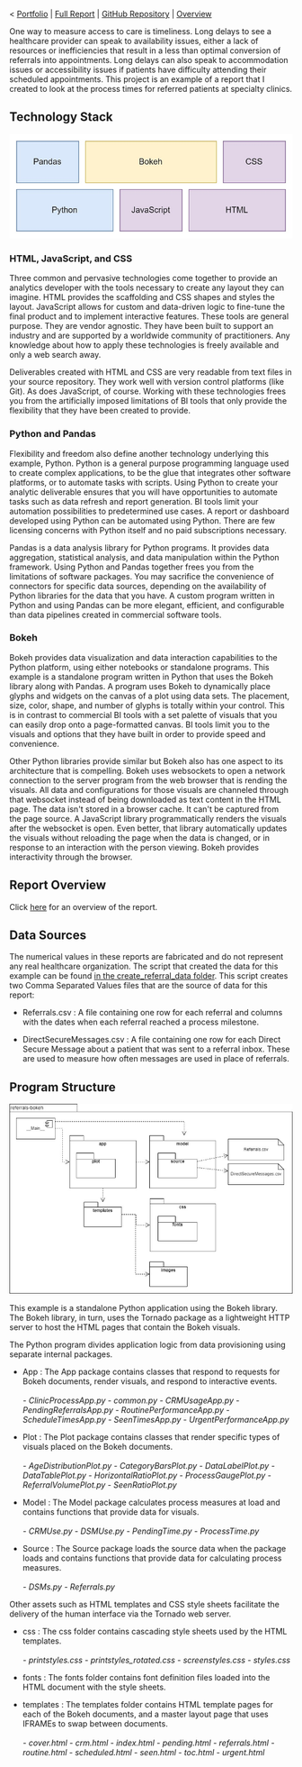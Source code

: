 < [Portfolio](https://907sjl.github.io) | [Full Report](pdf/Referral%20Process%20Measures%20Bokeh.pdf) | [GitHub Repository](https://github.com/907sjl/referrals-bokeh) | [Overview](https://907sjl.github.io/referrals-bokeh/referrals_report)    

One way to measure access to care is timeliness. Long delays to see a healthcare provider can speak to availability issues, either a lack of resources or inefficiencies that result in a less than optimal conversion of referrals into appointments. Long delays can also speak to accommodation issues or accessibility issues if patients have difficulty attending their scheduled appointments.
This project is an example of a report that I created to look at the process times for referred patients at specialty clinics. 

## Technology Stack
<img src="images/tech_stack.jpg?raw=true"/>    

### HTML, JavaScript, and CSS    
Three common and pervasive technologies come together to provide an analytics developer with the tools necessary to create any layout they can imagine. 
HTML provides the scaffolding and CSS shapes and styles the layout. JavaScript allows for custom and data-driven logic to fine-tune the final product 
and to implement interactive features. These tools are general purpose. They are vendor agnostic. They have been built to support an industry and are 
supported by a worldwide community of practitioners. Any knowledge about how to apply these technologies is freely available and only a web search away.    

Deliverables created with HTML and CSS are very readable from text files in your source repository. They work well with version control platforms (like Git). 
As does JavaScript, of course. Working with these technologies frees you from the artificially imposed limitations of BI tools that only provide the flexibility 
that they have been created to provide.    

### Python and Pandas    
Flexibility and freedom also define another technology underlying this example, Python. Python is a general purpose programming language used to create 
complex applications, to be the glue that integrates other software platforms, or to automate tasks with scripts. Using Python to create your analytic 
deliverable ensures that you will have opportunities to automate tasks such as data refresh and report generation. BI tools limit your automation possibilities to 
predetermined use cases. A report or dashboard developed using Python can be automated using Python. There are few licensing concerns with Python itself 
and no paid subscriptions necessary.    

Pandas is a data analysis library for Python programs. It provides data aggregation, statistical analysis, and data manipulation within the Python framework. 
Using Python and Pandas together frees you from the limitations of software packages. You may sacrifice 
the convenience of connectors for specific data sources, depending on the availability of Python libraries for the data that you have. A custom program 
written in Python and using Pandas can be more elegant, efficient, and configurable than data pipelines created in commercial software tools.    

### Bokeh    
Bokeh provides data visualization and data interaction capabilities to the Python platform, using either notebooks or standalone programs. This example is a 
standalone program written in Python that uses the Bokeh library along with Pandas. A program uses Bokeh to dynamically place glyphs and widgets on 
the canvas of a plot using data sets. The placement, size, color, shape, and number of glyphs is totally within your control. This is 
in contrast to commercial BI tools with a set palette of visuals that you can easily drop onto a page-formatted canvas. BI tools limit you to the visuals 
and options that they have built in order to provide speed and convenience.    

Other Python libraries provide similar but Bokeh also has one aspect to its architecture that is compelling. Bokeh uses websockets to open a network 
connection to the server program from the web browser that is rending the visuals. All data and configurations for those visuals are channeled through 
that websocket instead of being downloaded as text content in the HTML page. The data isn't stored in a browser cache. It can't be captured from the 
page source. A JavaScript library programmatically renders the visuals after the websocket is open. Even better, that library automatically updates 
the visuals without reloading the page when the data is changed, or in response to an interaction with the person viewing. Bokeh provides interactivity 
through the browser.    

## Report Overview
Click [here](https://907sjl.github.io/referrals-bokeh/referrals_report) for an overview of the report.    

## Data Sources
The numerical values in these reports are fabricated and do not represent any real healthcare organization.  The script that created the data for this 
example can be found [in the create_referral_data folder](https://github.com/907sjl/referrals_powerbi/tree/main/create_referral_data). This script creates two Comma Separated Values files that are the source of data for 
this report:    

- Referrals.csv
: A file containing one row for each referral and columns with the dates when each referral reached a process milestone.    

- DirectSecureMessages.csv
: A file containing one row for each Direct Secure Message about a patient that was sent to a referral inbox. These are used to measure how often messages are used in place of referrals.     

## Program Structure    
<img src="images/package_diagram.jpg?raw=true"/>    

This example is a standalone Python application using the Bokeh library. The Bokeh library, in turn, uses the Tornado package as a lightweight HTTP 
server to host the HTML pages that contain the Bokeh visuals.    

The Python program divides application logic from data provisioning using separate internal packages.    

* App
: The App package contains classes that respond to requests for Bokeh documents, render visuals, and respond to interactive events.    
    <br>*- ClinicProcessApp.py - common.py - CRMUsageApp.py - PendingReferralsApp.py - RoutinePerformanceApp.py - ScheduleTimesApp.py - SeenTimesApp.py - UrgentPerformanceApp.py*    

* Plot
: The Plot package contains classes that render specific types of visuals placed on the Bokeh documents.    
    <br>*- AgeDistributionPlot.py - CategoryBarsPlot.py - DataLabelPlot.py - DataTablePlot.py - HorizontalRatioPlot.py - ProcessGaugePlot.py - ReferralVolumePlot.py - SeenRatioPlot.py*

* Model
: The Model package calculates process measures at load and contains functions that provide data for visuals.    
    <br>*- CRMUse.py - DSMUse.py - PendingTime.py - ProcessTime.py*

* Source
: The Source package loads the source data when the package loads and contains functions that provide data for calculating process measures.    
    <br>*- DSMs.py - Referrals.py*

Other assets such as HTML templates and CSS style sheets facilitate the delivery of the human interface via the Tornado web server.    

* css
: The css folder contains cascading style sheets used by the HTML templates.    
<br>*- printstyles.css - printstyles_rotated.css - screenstyles.css - styles.css*

* fonts
: The fonts folder contains font definition files loaded into the HTML document with the style sheets.
 
* templates
: The templates folder contains HTML template pages for each of the Bokeh documents, and a master layout page that uses IFRAMEs to swap between documents.    
<br>*- cover.html - crm.html - index.html - pending.html - referrals.html - routine.html - scheduled.html - seen.html - toc.html - urgent.html*    

